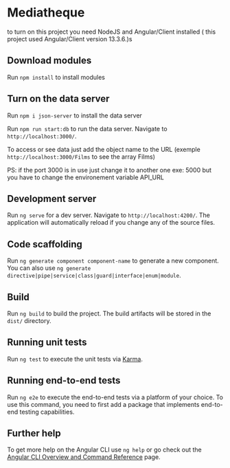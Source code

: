 # Mediatheque

to turn on this project you need NodeJS and Angular/Client installed ( this project used Angular/Client version 13.3.6.)s

## Download modules

Run `npm install` to install modules

## Turn on the data server

Run `npm i json-server` to install the data server

Run `npm run start:db` to run the data server. Navigate to `http://localhost:3000/`.

To access or see data just add the object name to the URL (exemple `http://localhost:3000/Films` to see the array Films)

PS: if the port 3000 is in use just change it to another one exe: 5000 but you have to change the environement variable API_URL

## Development server

Run `ng serve` for a dev server. Navigate to `http://localhost:4200/`. The application will automatically reload if you change any of the source files.

## Code scaffolding

Run `ng generate component component-name` to generate a new component. You can also use `ng generate directive|pipe|service|class|guard|interface|enum|module`.

## Build

Run `ng build` to build the project. The build artifacts will be stored in the `dist/` directory.

## Running unit tests

Run `ng test` to execute the unit tests via [Karma](https://karma-runner.github.io).

## Running end-to-end tests

Run `ng e2e` to execute the end-to-end tests via a platform of your choice. To use this command, you need to first add a package that implements end-to-end testing capabilities.

## Further help

To get more help on the Angular CLI use `ng help` or go check out the [Angular CLI Overview and Command Reference](https://angular.io/cli) page.
